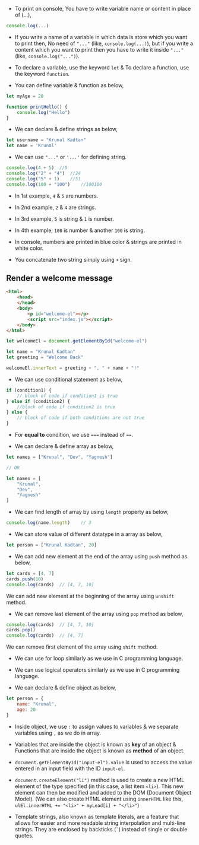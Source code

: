 - To print on console, You have to write variable name or content in place of (...),
  
```js
console.log(...)
```

- If you write a name of a variable in which data is store which you want to print then, No need of `"..."` (like, `console.log(...)`), but if you write a content which you want to print then you have to write it inside `"..."` (like, `console.log("...")`).

- To declare a variable, use the keyword `let` & To declare a function, use the keyword `function`.
- You can define variable & function as below,

```js
let myAge = 20

function printHello() {
    console.log("Hello")
}
```

- We can declare & define strings as below, 
```js
let username = "Krunal Kadtan"
let name = 'Krunal'
```
- We can use `"..."` or `'...'` for defining string.

```js
console.log(4 + 5)  //9
console.log("2" + "4")  //24
console.log("5" + 1)    //51
console.log(100 + "100")    //100100
```
- In 1st example, `4` & `5` are numbers.
- In 2nd example, `2` & `4` are strings.
- In 3rd example, `5` is string & `1` is number.
- In 4th example, `100` is number & another `100` is string.

- In console, numbers are printed in blue color & strings are printed in white color.

- You concatenate two string simply using `+` sign.

## Render a welcome message

```html
<html>
    <head>
    </head>
    <body>
        <p id="welcome-el"></p>
        <script src="index.js"></script>
    </body>
</html>
```

```js
let welcomeEl = document.getElementById("welcome-el")

let name = "Krunal Kadtan"
let greeting = "Welcome Back"

welcomeEl.innerText = greeting + ", " + name + "!"
```

- We can use conditional statement as below,
```js
if (condition1) {
    // block of code if condition1 is true
} else if (condition2) {
    //block of code if condition2 is true
} else {
    // block of code if both conditions are not true
}
```

- For **equal to** condition, we use `===` instead of `==`.

- We can declare & define array as below,
```js
let names = ["Krunal", "Dev", "Yagnesh"]

// OR

let names = [
    "Krunal",
    "Dev",
    "Yagnesh"
]
```

- We can find length of array by using `length` property as below,
```js
console.log(name.length)    // 3
```

- We can store value of different datatype in a array as below,

```js
let person = ["Krunal Kadtan", 20]
```

- We can add new element at the end of the array using `push` method as below,
```js
let cards = [4, 7]
cards.push(10)
console.log(cards)  // [4, 7, 10]
```
We can add new element at the beginning of the array using `unshift` method.

- We can remove last element of the array using `pop` method as below,
```js
console.log(cards)  // [4, 7, 10]
cards.pop()
console.log(cards)  // [4, 7]
```
We can remove first element of the array using `shift` method.

- We can use for loop similarly as we use in C programming language.

- We can use logical operators similarly as we use in C programming language.

- We can declare & define object as below,
```js
let person = {
    name: "Krunal",
    age: 20
}
```
- Inside object, we use `:` to assign values to variables & we separate variables using `,` as we do in array.
- Variables that are inside the object is known as **key** of an object & Functions that are inside the object is known as **method** of an object.

- `document.getElementById("input-el").value` is used to access the value entered in an input field with the ID `input-el`.
- `document.createElement("li")` method is used to create a new HTML element of the type specified (in this case, a list item `<li>`). This new element can then be modified and added to the DOM (Document Object Model). (We can also create HTML element using `innerHTML` like this, `ulEl.innerHTML += "<li>" + myLead[i] + "</li>"`)
- Template strings, also known as template literals, are a feature that allows for easier and more readable string interpolation and multi-line strings. They are enclosed by backticks (`` ` ``) instead of single or double quotes.